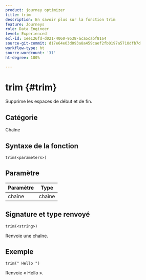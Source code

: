 ```yaml
---
product: journey optimizer
title: trim
description: En savoir plus sur la fonction trim
feature: Journeys
role: Data Engineer
level: Experienced
exl-id: 1ee126fd-d021-4060-9538-aca5cabf8164
source-git-commit: d17e64e03d093a8a459caef2fb0197a5710dfb7d
workflow-type: ht
source-wordcount: '31'
ht-degree: 100%

---
```


# trim {#trim}

Supprime les espaces de début et de fin.

## Catégorie

Chaîne

## Syntaxe de la fonction

`trim(<parameters>)`

## Paramètre

| Paramètre | Type |
|-----------|------------------|
| chaîne | chaîne |

## Signature et type renvoyé

`trim(<string>)`

Renvoie une chaîne.

## Exemple

`trim(" Hello ")`

Renvoie « Hello ».
